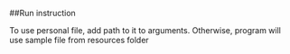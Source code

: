 ##Run instruction

To use personal file, add path to it to arguments. Otherwise, program will use sample file from resources folder
